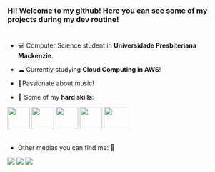 ### **Hi! Welcome to my github! Here you can see some of my projects during my dev routine!** 
# 
- 💻 Computer Science student in **Universidade Presbiteriana Mackenzie**.
- ☁ Currently studying **Cloud Computing in AWS**!
- 🎹Passionate about music!

- 🧠 Some of my **hard skills**: 
<div style = "display: inLine">
  <img width = '50' height = '50' src="https://cdn.jsdelivr.net/gh/devicons/devicon/icons/c/c-original.svg" />
  <img width = '50' height = '50' src="https://cdn.jsdelivr.net/gh/devicons/devicon/icons/amazonwebservices/amazonwebservices-plain-wordmark.svg" /> 
  <i width = '50' height = '50' class="devicon-arduino-plain-wordmark colored"></i>
  <img width = '50' height = '50' src="https://cdn.jsdelivr.net/gh/devicons/devicon/icons/python/python-original-wordmark.svg" />
  <img width = '50' height = '50' src="https://cdn.jsdelivr.net/gh/devicons/devicon/icons/swift/swift-original.svg" />
  <img width = '50' height = '50' src="https://cdn.jsdelivr.net/gh/devicons/devicon/icons/r/r-original.svg" />
</div>

  ##
  - Other medias you can find me: 📱
<div style = "display: inLine">
<a href="https://www.linkedin.com/in/matheus-de-andrade-lourenço-bba5561bb/"><img src="https://img.shields.io/badge/linkedin-%230077B5.svg?style=for-the-badge&logo=linkedin&logoColor=white"></a>
<a href="https://instagram.com/math.louren?igshid=OGQ5ZDc2ODk2ZA=="><img src="https://img.shields.io/badge/Instagram-%23E4405F.svg?style=for-the-badge&logo=Instagram&logoColor=white"></a>
<a href=mailto:math.louren@gmail.com"><img src="https://img.shields.io/badge/Gmail-D14836?style=for-the-badge&logo=gmail&logoColor=white"></a>

          
          
          
        

</div>
<!---
mathlori/mathlori is a ✨ special ✨ repository because its `README.md` (this file) appears on your GitHub profile.
You can click the Preview link to take a look at your changes.
--->
